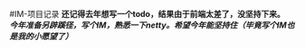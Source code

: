 #IM-项目记录
**还记得去年想写一个todo，结果由于前端太差了，没坚持下来。**
***今年准备另辟蹊径，写个IM，熟悉一下netty。希望今年能坚持住（毕竟写个IM也是我的小愿望了）***

